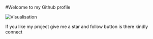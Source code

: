 #Welcome to my Github profile


![Visualisation](https://github.com/Mnagpal98/Mnagpal98/assets/108214029/19174d9c-7393-4bfa-9dab-10f563230dcc)


If you like my project give me a star and follow button is there kindly connect
